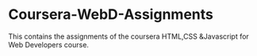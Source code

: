 # Coursera-WebD-Assignments
This contains the assignments of the coursera HTML,CSS &amp;Javascript for Web Developers course.
